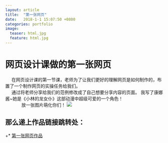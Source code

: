 ```yaml
---
layout: article
title:  "第一张网页"
date:   2018-1-1 15:07:50 +0800
categories: portfolio
image:
  teaser: html.jpg
  feature: html.jpg
---
```


# 网页设计课做的第一张网页

&nbsp;&nbsp;&nbsp;&nbsp;&nbsp;在网页设计课的第一节课，老师为了让我们更好的理解网页是如何制作的，布置了一个制作网页的实操任务给我们。<br>
&nbsp;&nbsp;&nbsp;&nbsp;&nbsp;通过将老师分享给我们的范例修改成了自己想要分享内容的页面。
我写了康娜酱~她是《小林的龙女仆》这部动漫中超级可爱的一个角色！
<br>&nbsp;&nbsp;&nbsp;&nbsp;&nbsp;&nbsp;&nbsp;&nbsp;&nbsp;&nbsp;&nbsp;&nbsp;&nbsp;放一张图片萌化你们！
<img src="https://gigiily000.github.io/images/timg.jpg">


## 那么递上作品链接跳转处：
 
+* [第一张网页作品](https://gigiily000.github.io/portfolio/first_website/index.html)
